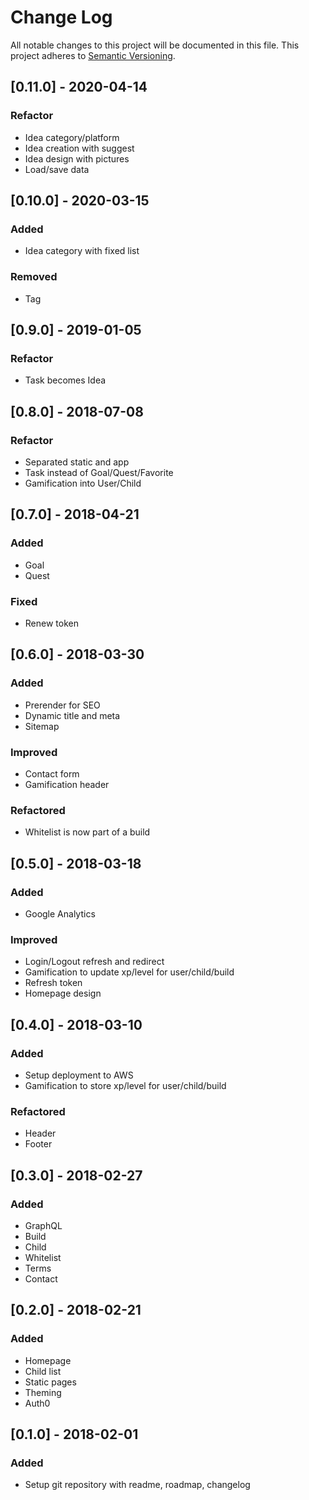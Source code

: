 # Change Log
All notable changes to this project will be documented in this file.
This project adheres to [Semantic Versioning](http://semver.org/).

## [0.11.0] - 2020-04-14

### Refactor
- Idea category/platform
- Idea creation with suggest
- Idea design with pictures
- Load/save data

## [0.10.0] - 2020-03-15

### Added
- Idea category with fixed list

### Removed
- Tag

## [0.9.0] - 2019-01-05

### Refactor
- Task becomes Idea

## [0.8.0] - 2018-07-08

### Refactor
- Separated static and app
- Task instead of Goal/Quest/Favorite
- Gamification into User/Child

## [0.7.0] - 2018-04-21

### Added
- Goal
- Quest

### Fixed
- Renew token

## [0.6.0] - 2018-03-30

### Added
- Prerender for SEO
- Dynamic title and meta
- Sitemap

### Improved
- Contact form
- Gamification header

### Refactored
- Whitelist is now part of a build

## [0.5.0] - 2018-03-18

### Added
- Google Analytics

### Improved
- Login/Logout refresh and redirect
- Gamification to update xp/level for user/child/build
- Refresh token
- Homepage design

## [0.4.0] - 2018-03-10

### Added
- Setup deployment to AWS
- Gamification to store xp/level for user/child/build

### Refactored
- Header
- Footer

## [0.3.0] - 2018-02-27

### Added
- GraphQL
- Build
- Child
- Whitelist
- Terms
- Contact

## [0.2.0] - 2018-02-21

### Added
- Homepage
- Child list
- Static pages
- Theming
- Auth0

## [0.1.0] - 2018-02-01

### Added
- Setup git repository with readme, roadmap, changelog
